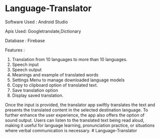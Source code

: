 ﻿# Language-Translator
 Software Used : Android Studio
 
 Apis Used: Googletranslate,Dictionary
 
 Database : Firebase 
 
 Features :
1. Translation from 10 languages to more than 10 languages.
2. Speech input
3. Speech output
4. Meanings and example of translated words
5. Settings Menu to manage downloaded language models
6. Copy to clipboard option of translated text.
7. Save translation option
8. Display saved translation.


Once the input is provided, the translator app swiftly translates the text and presents the translated content in the selected destination language. To further enhance the user experience, the app also offers the option of sound output. Users can listen to the translated text being read aloud, making it useful for language learning, pronunciation practice, or situations where verbal communication is necessary.
#   L a n g u a g e - T r a n s l a t o r  
 